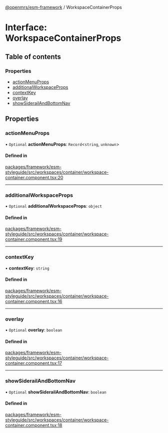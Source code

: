 [@openmrs/esm-framework](../API.md) / WorkspaceContainerProps

# Interface: WorkspaceContainerProps

## Table of contents

### Properties

- [actionMenuProps](WorkspaceContainerProps.md#actionmenuprops)
- [additionalWorkspaceProps](WorkspaceContainerProps.md#additionalworkspaceprops)
- [contextKey](WorkspaceContainerProps.md#contextkey)
- [overlay](WorkspaceContainerProps.md#overlay)
- [showSiderailAndBottomNav](WorkspaceContainerProps.md#showsiderailandbottomnav)

## Properties

### actionMenuProps

• `Optional` **actionMenuProps**: `Record`<`string`, `unknown`\>

#### Defined in

[packages/framework/esm-styleguide/src/workspaces/container/workspace-container.component.tsx:20](https://github.com/openmrs/openmrs-esm-core/blob/main/packages/framework/esm-styleguide/src/workspaces/container/workspace-container.component.tsx#L20)

___

### additionalWorkspaceProps

• `Optional` **additionalWorkspaceProps**: `object`

#### Defined in

[packages/framework/esm-styleguide/src/workspaces/container/workspace-container.component.tsx:19](https://github.com/openmrs/openmrs-esm-core/blob/main/packages/framework/esm-styleguide/src/workspaces/container/workspace-container.component.tsx#L19)

___

### contextKey

• **contextKey**: `string`

#### Defined in

[packages/framework/esm-styleguide/src/workspaces/container/workspace-container.component.tsx:16](https://github.com/openmrs/openmrs-esm-core/blob/main/packages/framework/esm-styleguide/src/workspaces/container/workspace-container.component.tsx#L16)

___

### overlay

• `Optional` **overlay**: `boolean`

#### Defined in

[packages/framework/esm-styleguide/src/workspaces/container/workspace-container.component.tsx:17](https://github.com/openmrs/openmrs-esm-core/blob/main/packages/framework/esm-styleguide/src/workspaces/container/workspace-container.component.tsx#L17)

___

### showSiderailAndBottomNav

• `Optional` **showSiderailAndBottomNav**: `boolean`

#### Defined in

[packages/framework/esm-styleguide/src/workspaces/container/workspace-container.component.tsx:18](https://github.com/openmrs/openmrs-esm-core/blob/main/packages/framework/esm-styleguide/src/workspaces/container/workspace-container.component.tsx#L18)
